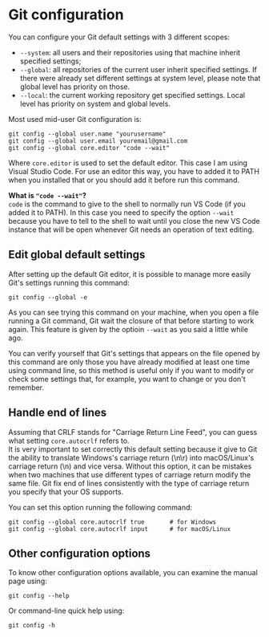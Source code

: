 # Git configuration

You can configure your Git default settings with 3 different scopes:

- `--system`: all users and their repositories using that machine inherit specified settings;
- `--global`: all repositories of the current user inherit specified settings. If there were already set different settings at system level, please note that global level has priority on those.
- `--local`: the current working repository get specified settings. Local level has priority on system and global levels.

Most used mid-user Git configuration is:

```
git config --global user.name "yourusername"
git config --global user.email youremail@gmail.com
git config --global core.editor "code --wait"
```

Where `core.editor` is used to set the default editor. This case I am using Visual Studio Code. For use an editor this way, you have to added it to PATH when you installed that or you should add it before run this command.

**What is `"code --wait"`?**
\
`code` is the command to give to the shell to normally run VS Code (if you added it to PATH). In this case you need to specify the option `--wait` because you have to tell to the shell to wait until you close the new VS Code instance that will be open whenever Git needs an operation of text editing.

## Edit global default settings

After setting up the default Git editor, it is possible to manage more easily Git's settings running this command:

```
git config --global -e
```

As you can see trying this command on your machine, when you open a file running a Git command, Git wait the closure of that before starting to work again. This feature is given by the optioin `--wait` as you said a little while ago.

You can verify yourself that Git's settings that appears on the file opened by this command are only those you have already modified at least one time using command line, so this method is useful only if you want to modify or check some settings that, for example, you want to change or you don't remember.

## Handle end of lines

Assuming that CRLF stands for "Carriage Return Line Feed", you can guess what setting `core.autocrlf` refers to.
\
It is very important to set correctly this default setting because it give to Git the ability to translate Windows's carriage return (\n\r) into macOS/Linux's carriage return (\n) and vice versa. Without this option, it can be mistakes when two machines that use different types of carriage return modify the same file. Git fix end of lines consistently with the type of carriage return you specify that your OS supports.

You can set this option running the following command:

```
git config --global core.autocrlf true       # for Windows
git config --global core.autocrlf input      # for macOS/Linux
```

## Other configuration options

To know other configuration options available, you can examine the manual page using:

```
git config --help
```

Or command-line quick help using:

```
git config -h
```